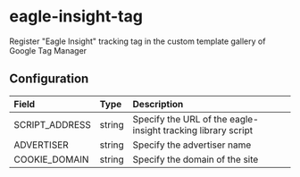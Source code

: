 # eagle-insight-tag
Register "Eagle Insight" tracking tag in the custom template gallery of Google Tag Manager

## Configuration

|Field|Type|Description|
|:---|:---|:---|
|SCRIPT_ADDRESS|string|Specify the URL of the eagle-insight tracking library script|
|ADVERTISER|string|Specify the advertiser name|
|COOKIE_DOMAIN|string|Specify the domain of the site|

